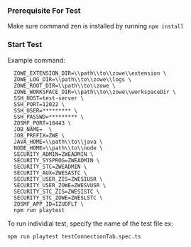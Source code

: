 ### Prerequisite For Test

Make sure command zen is installed by running `npm install`

### Start Test

Example command:

```
  ZOWE_EXTENSION_DIR=\\path\\to\\zowe\\extension \
  ZOWE_LOG_DIR=\\path\\to\\zowe\\logs \
  ZOWE_ROOT_DIR=\\path\\to\\zowe \
  ZOWE_WORKSPACE_DIR=\\path\\to\\zowe\\workspaceDir \
  SSH_HOST=test-server \
  SSH_PORT=12022 \
  SSH_USER=********* \
  SSH_PASSWD=********* \
  ZOSMF_PORT=10443 \
  JOB_NAME=  \
  JOB_PREFIX=ZWE \
  JAVA_HOME=\\path\\to\\java \
  NODE_HOME=\\path\\to\\node \
  SECURITY_ADMIN=ZWEADMIN \
  SECURITY_SYSPROG=ZWEADMIN \
  SECURITY_STC=ZWEADMIN \
  SECURITY_AUX=ZWESASTC \
  SECURITY_USER_ZIS=ZWESIUSR \
  SECURITY_USER_ZOWE=ZWESVUSR \
  SECURITY_STC_ZIS=ZWESISTC \
  SECURITY_STC_ZOWE=ZWESLSTC \
  ZOSMF_APP_ID=IZUDFLT \
  npm run playtest
```

To run individial test, specify the name of the test file ex:

``` npm run playtest testConnectionTab.spec.ts ```
